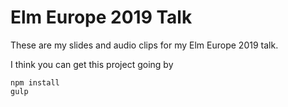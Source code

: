 # Elm Europe 2019 Talk

These are my slides and audio clips for my Elm Europe 2019 talk.

I think you can get this project going by
```
npm install
gulp
```
